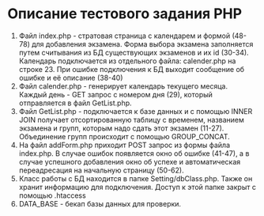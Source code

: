 # Описание тестового задания PHP
1. Файл index.php - стратовая страница с календарем и формой (48-78) для добавления экзамена. Форма выбора экзамена заполняется путем считывания из БД существующих экзаменов и их id (30-34). Календарь подключается из отдельного файла: calender.php на строке 23. При ошибке подключения к БД выходит сообщение об ошибке и её описание (38-40)
2. Файл calender.php - генерирует календарь текущего месяца. Каждый день - GET запрос с номером дня (29), который отправляется в файл GetList.php.
3. Файл GetList.php - подключается к базе данных и с помощью INNER JOIN получает отсортированную таблицу с временем, названием экзамена и групп, которым надо сдать этот экзамен (11-27). Объединение групп происходит с помощью GROUP_CONCAT.
4. На файл addForm.php приходит POST запрос из формы файла index.php. В случае ошибок появляется окно об ошибке (41-47), а в случае успешного добавления окно об успехе и автоматическая переадресация на начальную страницу (50-62).
5. Класс работы с БД находится в папке Setting/dbClass.php. Также он хранит информацию для подключения. Доступ к этой папке закрыт с помощью .htaccess
6. DATA_BASE - бекап базы данных для проверки.
